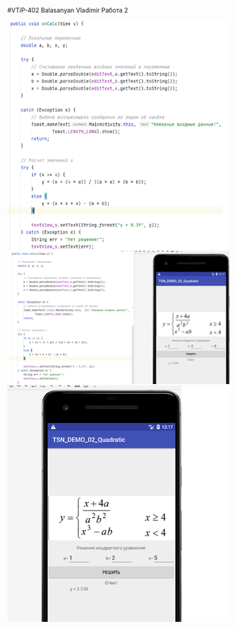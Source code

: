 #VTiP-402 Balasanyan Vladimir 
Работа 2

![screenshot](Screenshot.png)
![screenshot](Screenshot1.png)
![screenshot](Screenshot2.png)
